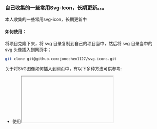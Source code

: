 ### 自己收集的一些常用Svg-Icon，长期更新。。。

本人收集的一些常用svg-icon，长期更新中

#### 如何使用：
将项目克隆下来，将 svg 目录复制到自己的项目当中，然后将 svg 目录当中的 svg 头像插入到网页中；
```bash
git clone git@github.com:jonechen1127/svg-icons.git
```
关于将SVG图像如何插入到网页中，有以下多种方法可供参考:

- 使用<iframe>元素来嵌入SVG图像
- 使用<img>元素来嵌入SVG图像
- 将SVG图像作为背景图像嵌入
- 直接使用<svg>元素
- 使用<embed>元素来嵌入SVG图像
- 使用<object>元素来嵌入SVG图像

#### 如何修改svg颜色及大小

* 修改颜色，打开svg目录，可以看到有很多的svg icon ，直接打开svg文件，给svg添加属性 fill="color" 即可，svg 默认颜色为黑色，如已经有fill属性，直接修改其值即可。
* 修改大小，这个取决于采用哪种方式将svg 插入到网页中，推荐使用 img 标签来插入svg。

#### 为什么不采用字体图标？

原因有两个：

1、项目很小，项目当中用到的icon只有很小一部分，这个时候采用这种直接将svg插入到网页的方式就比较方便；

2、按需定制，需要哪些图标，直接去iconfont上面下载svg格式，然后拖进svg目录即可。
